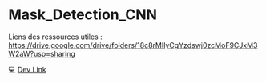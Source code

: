 # Mask_Detection_CNN

Liens des ressources utiles :
https://drive.google.com/drive/folders/18c8rMlIyCgYzdswj0zcMoF9CJxM3W2aW?usp=sharing

:computer: [Dev Link](https://drive.google.com/file/d/1veXJ1dARe7i4Qu_XSZOtCOTZImXmQINa/view?usp=sharing)
